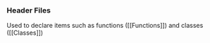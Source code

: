### Header Files

Used to declare items such as functions ([[Functions]]) and classes ([[Classes]])
